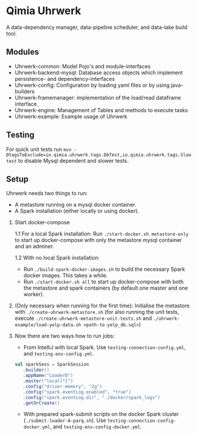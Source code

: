 # Qimia Uhrwerk
A data-dependency manager, data-pipeline scheduler, and data-lake build tool.

## Modules

- Uhrwerk-common: Model Pojo's and module-interfaces
- Uhrwerk-backend-mysql: Database access objects which implement persistence- and dependency-interfaces
- Uhrwerk-config: Configuration by loading yaml files or by using java-builders
- Uhrwerk-framemanager: implementation of the load/read dataframe interface.
- Uhrwerk-engine: Management of Tables and methods to execute tasks
- Uhrwerk-example: Example usage of Uhrwerk

## Testing
For quick unit tests run `mvn -DtagsToExclude=io.qimia.uhrwerk.tags.DbTest,io.qimia.uhrwerk.tags.Slow test` to disable Mysql dependent and slower tests.

## Setup

Uhrwerk needs two things to run:
  * A metastore running on a mysql docker container.
  * A Spark installation (either locally or using docker).
  

1. Start docker-compose
  
    1.1 For a local Spark installation: Run `./start-docker.sh metastore-only` to start up docker-compose with only the metastore mysql container and an adminer. 
    
    1.2 With no local Spark installation: 
    * Run `./build-spark-docker-images.sh` to build the necessary Spark docker images. This takes a while.
    * Run `./start-docker.sh all` to start up docker-compose with both the metastore and spark containers (by default one master and one worker).

2. (Only necessary when running for the first time): Initialise the metastore with `./create-uhrwerk-metastore.sh` (for also running the unit tests, execute `./create-uhrwerk-metastore-unit-tests.sh` and `./uhrwerk-example/load-yelp-data.sh <path-to-yelp_db.sql>`)

3. Now there are two ways how to run jobs:
    * From IntelliJ with local Spark. Use `testing-connection-config.yml`, and `testing-env-config.yml`.
    ```scala
    val sparkSess = SparkSession
       .builder()
       .appName("LoaderD")
       .master("local[*]")
       .config("driver-memory", "2g")
       .config("spark.eventLog.enabled", "true")
       .config("spark.eventLog.dir", "./docker/spark_logs")
       .getOrCreate()
    ```
    * With prepared spark-submit scripts on the docker Spark cluster (`./submit-loader-A-parq.sh`). Use `testing-connection-config-docker.yml`, and `testing-env-config-docker.yml`.